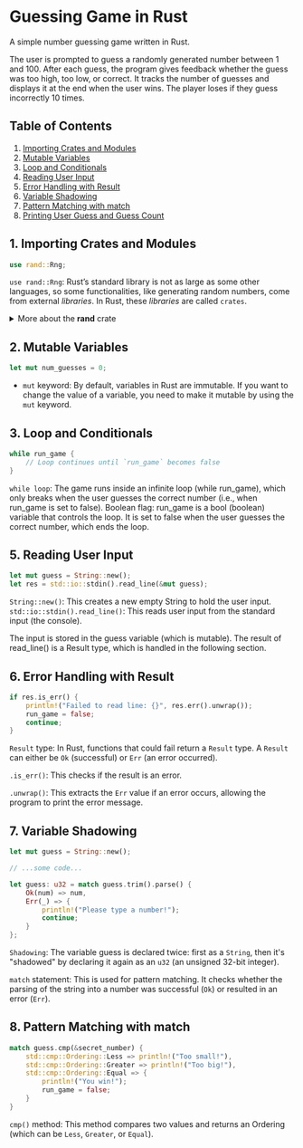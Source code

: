 # Guessing Game in Rust

A simple number guessing game written in Rust.

The user is prompted to guess a randomly generated number between 1 and 100. After each guess, the program gives feedback whether the guess was too high, too low, or correct. It tracks the number of guesses and displays it at the end when the user wins. The player loses if they guess incorrectly 10 times.

## Table of Contents

1. [Importing Crates and Modules](#1-importing-crates-and-modules)
2. [Mutable Variables](#3-mutable-variables)
3. [Loop and Conditionals](#4-loop-and-conditionals)
4. [Reading User Input](#5-reading-user-input)
5. [Error Handling with Result](#6-error-handling-with-result)
6. [Variable Shadowing](#7-variable-shadowing)
7. [Pattern Matching with match](#8-pattern-matching-with-match)
8. [Printing User Guess and Guess Count](#9-printing-user-guess-and-guess-count)

## 1. Importing Crates and Modules
```rust
use rand::Rng;
```

`use rand::Rng`: Rust’s standard library is not as large as some other languages, so some functionalities, like generating random numbers, come from external *libraries*. In Rust, these *libraries* are called `crates`.

<!-- dropdown with more information about the rand crate -->
<details>
<summary>More about the <b>rand</b> crate</summary>

- The `rand` crate provides randomness, and `Rng` is a trait that enables random number generation. You can add the `rand` crate to your project by adding it to `Cargo.toml`.

    ```toml
    [dependencies]
    rand = "0.8.4"
    ```

- `Rng` is a `trait` provided by the `rand` crate, which includes the necessary methods for generating random numbers. The `gen_range` method is used to generate a random number within a given range.

    ```rust
    let secret_number = rand::thread_rng().gen_range(1..=100);
    ```

<details>
<summary>More about <b>traits</b> in Rust</summary>

For now, let's use `traits` as a way to define shared behavior across different types. It allows you to specify a set of methods that a type must implement. `Traits` are similar to interfaces in other programming languages.

More about `traits` can be found in the official Rust documentation [chapter 10.2](https://doc.rust-lang.org/book/ch10-02-traits.html).

</details>

</details>


## 2. Mutable Variables
```rust
let mut num_guesses = 0;
```

- `mut` keyword: By default, variables in Rust are immutable. If you want to change the value of a variable, you need to make it mutable by using the `mut` keyword.

## 3. Loop and Conditionals
```rust
while run_game {
    // Loop continues until `run_game` becomes false
}
```

`while loop`: The game runs inside an infinite loop (while run_game), which only breaks when the user guesses the correct number (i.e., when run_game is set to false).
Boolean flag: run_game is a bool (boolean) variable that controls the loop. It is set to false when the user guesses the correct number, which ends the loop.

## 5. Reading User Input
```rust
let mut guess = String::new();
let res = std::io::stdin().read_line(&mut guess);
```

`String::new()`: This creates a new empty String to hold the user input.
`std::io::stdin().read_line()`: This reads user input from the standard input (the console).

The input is stored in the guess variable (which is mutable). The result of read_line() is a Result type, which is handled in the following section.

## 6. Error Handling with Result
```rust
if res.is_err() {
    println!("Failed to read line: {}", res.err().unwrap());
    run_game = false;
    continue;
}
```

`Result` type: In Rust, functions that could fail return a `Result` type. A `Result` can either be `Ok` (successful) or `Err` (an error occurred).

`.is_err()`: This checks if the result is an error.

`.unwrap()`: This extracts the `Err` value if an error occurs, allowing the program to print the error message.

## 7. Variable Shadowing
```rust
let mut guess = String::new();

// ...some code...

let guess: u32 = match guess.trim().parse() {
    Ok(num) => num,
    Err(_) => {
        println!("Please type a number!");
        continue;
    }
};
```

`Shadowing`: The variable guess is declared twice: first as a `String`, then it's "shadowed" by declaring it again as an `u32` (an unsigned 32-bit integer).

`match` statement: This is used for pattern matching. It checks whether the parsing of the string into a number was successful (`Ok`) or resulted in an error (`Err`).

## 8. Pattern Matching with match
```rust
match guess.cmp(&secret_number) {
    std::cmp::Ordering::Less => println!("Too small!"),
    std::cmp::Ordering::Greater => println!("Too big!"),
    std::cmp::Ordering::Equal => {
        println!("You win!");
        run_game = false;
    }
}
```

`cmp()` method: This method compares two values and returns an Ordering (which can be `Less`, `Greater`, or `Equal`).

